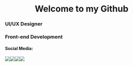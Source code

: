 

<h1 align="center">Welcome to my Github</h1>    
    <p></p> 
    <h3 align="left">UI/UX Designer</h3>
    <h3 align="left">Front-end Development</h3>             
    <h4>Social Media:</h4>    
    <a href="mailto:leppos94@gmail.com?subject="" alt="Gmail"><img src="https://img.shields.io/badge/-Gmail-FF0000?style=flat-square&labelColor=FF0000&logo=gmail&logoColor=white&link=LINK-DO-SEU-GMAIL"/></a><a href="https://www.linkedin.com/in/rilaryleppos/" alt="LinkedIn"><img src="https://img.shields.io/badge/-Linkedin-0e76a8?style=flat-square&logo=Linkedin&logoColor=white&link=LINK-DO-SEU-LINKEDIN"/></a><a href="https://api.whatsapp.com/send?phone=11931474037" alt="WhatsApp"><img src="https://img.shields.io/badge/-WhatsApp-25d366?style=flat-square&labelColor=25d366&logo=whatsapp&logoColor=white&link=API-DO-SEU-WHATSAPP"/></a><a href="https://www.instagram.com/rileppos_designer/" alt="Instagram"><img src="https://img.shields.io/badge/-Instagram-DF0174?style=flat-square&labelColor=DF0174&logo=instagram&logoColor=white&link=LINK-DO-SEU-INSTAGRAM"/></a>
    
    
